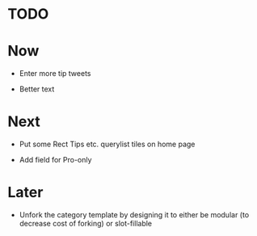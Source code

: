 # TODO

# Now

- Enter more tip tweets

- Better text

# Next

- Put some Rect Tips etc. querylist tiles on home page

- Add field for Pro-only

# Later

- Unfork the category template by designing it to either 
  be modular (to decrease cost of forking) or slot-fillable
  
